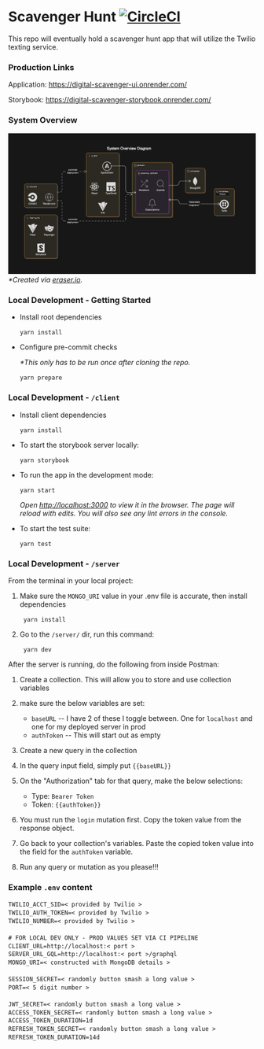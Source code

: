 # Scavenger Hunt [![CircleCI](https://dl.circleci.com/status-badge/img/circleci/KaPY5DRacCDokmFK4eGLRe/TaQGeiEsqhUYuNcoDGRjDZ/tree/master.svg?style=svg)](https://dl.circleci.com/status-badge/redirect/circleci/KaPY5DRacCDokmFK4eGLRe/TaQGeiEsqhUYuNcoDGRjDZ/tree/master)

This repo will eventually hold a scavenger hunt app that will utilize the Twilio texting service.

### Production Links

Application: https://digital-scavenger-ui.onrender.com/

Storybook: https://digital-scavenger-storybook.onrender.com/

### System Overview
![sysytem-overview](image.png)
_*Created via [eraser.io](https://www.eraser.io/)._

### Local Development - Getting Started

- Install root dependencies

      yarn install

- Configure pre-commit checks

  _\*This only has to be run once after cloning the repo._

      yarn prepare

### Local Development - `/client`

- Install client dependencies

      yarn install

- To start the storybook server locally:

      yarn storybook

- To run the app in the development mode:<br />

      yarn start

  _Open [http://localhost:3000](http://localhost:3000) to view it in the browser.
  The page will reload with edits. You will also see any lint errors in the console._

- To start the test suite:

      yarn test

### Local Development - `/server`

From the terminal in your local project:

1.  Make sure the `MONGO_URI` value in your .env file is accurate, then install dependencies

         yarn install

2.  Go to the `/server/` dir, run this command:

         yarn dev

After the server is running, do the following from inside Postman:

1. Create a collection. This will allow you to store and use collection variables
2. make sure the below variables are set:

   - `baseURL` -- I have 2 of these I toggle between. One for `localhost` and one for my deployed server in prod
   - `authToken` -- This will start out as empty

3. Create a new query in the collection
4. In the query input field, simply put `{{baseURL}}`
5. On the "Authorization" tab for that query, make the below selections:

   - Type: `Bearer Token`
   - Token: `{{authToken}}`

6. You must run the `login` mutation first. Copy the token value from the response object.
7. Go back to your collection's variables. Paste the copied token value into the field for the `authToken` variable.
8. Run any query or mutation as you please!!!

### Example `.env` content

```txt
TWILIO_ACCT_SID=< provided by Twilio >
TWILIO_AUTH_TOKEN=< provided by Twilio >
TWILIO_NUMBER=< provided by Twilio >

# FOR LOCAL DEV ONLY - PROD VALUES SET VIA CI PIPELINE
CLIENT_URL=http://localhost:< port >
SERVER_URL_GQL=http://localhost:< port >/graphql
MONGO_URI=< constructed with MongoDB details >

SESSION_SECRET=< randomly button smash a long value >
PORT=< 5 digit number >

JWT_SECRET=< randomly button smash a long value >
ACCESS_TOKEN_SECRET=< randomly button smash a long value >
ACCESS_TOKEN_DURATION=1d
REFRESH_TOKEN_SECRET=< randomly button smash a long value >
REFRESH_TOKEN_DURATION=14d
```
